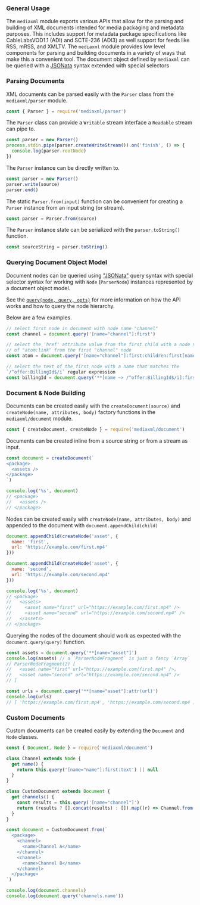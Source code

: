 ### General Usage

The `mediaxml` module exports various APIs that allow for the parsing
and building of XML documents intended for media packaging and
metadata purposes. This includes support for metadata package specifications
like CableLabsVOD1.1 (ADI) and SCTE-236 (ADI3) as well support for feeds like
RSS, mRSS, and XMLTV. The `mediaxml` module provides low level components for
parsing and building documents in a variety of ways that make this a
convenient tool. The document object defined by `mediaxml` can be
queried with a [JSONata](https://jsonata.org) syntax extended with
special selectors

### Parsing Documents

XML documents can be parsed easily with the `Parser` class from the
`mediaxml/parser` module.

```js
const { Parser } = require('mediaxml/parser')
```

The `Parser` class can provide a `Writable` stream interface a
`Readable` stream can pipe to.

```js
const parser = new Parser()
process.stdin.pipe(parser.createWriteStream()).on('finish', () => {
  console.log(parser.rootNode)
})
```

The `Parser` instance can be directly written to.

```js
const parser = new Parser()
parser.write(source)
parser.end()
```

The static `Parser.from(input)` function can be convenient for creating
a `Parser` instance from an input string (or stream).

```js
const parser = Parser.from(source)
```

The `Parser` instance state can be serialized with the
`parser.toString()` function.

```js
const sourceString = parser.toString()
```

### Querying Document Object Model

Document nodes can be queried using ["JSONata"](https://jsonata.org) query
syntax with special selector syntax for working with `Node` (`ParserNode`)
instances represented by a document object model.

See the [`query(node, query, opts)`](#queryquery) for more
information on how the API works and how to query the node hierarchy.

Below are a few examples.

```js
// select first node in document with node name "channel"
const channel = document.query('[name="channel"]:first')
```

```js
// select the 'href' attribute value from the first child with a node name
// of "atom:link" from the first "channel" node
const atom = document.query('[name="channel"]:first:children:first[name="atom:link"]:attr(href)')
```

```js
// select the text of the first node with a name that matches the
`/^offer:BillingId$/i` regular expression
const billingId = document.query('**[name ~> /^offer:BillingId$/i]:first:text')
```

### Document & Node Building

Documents can be created easily with the `createDocument(source)` and
`createNode(name, attributes, body)` factory functions in the
`mediaxml/document` module.

```js
const { createDocument, createNode } = require('mediaxml/document')
```

Documents can be created inline from a source string or from a stream as
input.

```js
const document = createDocument(`
<package>
  <assets />
</package>
`)

console.log('%s', document)
// <package>
//   <assets />
// </package>
```

Nodes can be created easily with `createNode(name, attributes, body)`
and appended to the document with `document.appendChild(child)`

```js
document.appendChild(createNode('asset', {
  name: 'first',
  url: 'https://example.com/first.mp4'
}))

document.appendChild(createNode('asset', {
  name: 'second',
  url: 'https://example.com/second.mp4'
}))

console.log('%s', document)
// <package>
//   <assets>
//     <asset name="first" url="https://example.com/first.mp4" />
//     <asset name="second" url="https://example.com/second.mp4" />
//   </assets>
// </package>
```

Querying the nodes of the document should work as expected with the
`document.query(query)` function.

```js
const assets = document.query('**[name="asset"]')
console.log(assets) // a `ParserNodeFragment` is just a fancy `Array`
// ParserNodeFragment(2) [
//   <asset name="first" url="https://example.com/first.mp4" />,
//   <asset name="second" url="https://example.com/second.mp4" />
// ]

const urls = document.query('**[name="asset"]:attr(url)')
console.log(urls)
// [ 'https://example.com/first.mp4', 'https://example.com/second.mp4 ]
```


### Custom Documents

Custom documents can be created easily by extending the `Document` and
`Node` classes.

```js
const { Document, Node } = require('mediaxml/document')

class Channel extends Node {
  get name() {
    return this.query('[name="name"]:first:text') || null
  }
}

class CustomDocument extends Document {
  get channels() {
    const results = this.query('[name="channel"]')
    return (results ? [].concat(results) : []).map((r) => Channel.from(r))
  }
}

const document = CustomDocument.from(`
  <package>
    <channel>
      <name>Channel A</name>
    </channel>
    <channel>
      <name>Channel B</name>
    </channel>
  </package>
`)

console.log(document.channels)
console.log(document.query('channels.name'))
```
